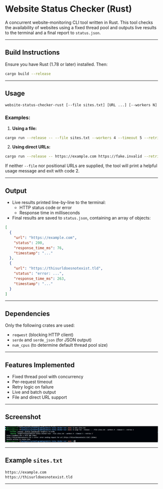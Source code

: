 # Website Status Checker (Rust)

A concurrent website-monitoring CLI tool written in Rust. This tool checks the availability of websites using a fixed thread pool and outputs live results to the terminal and a final report to `status.json`.

---

##  Build Instructions

Ensure you have Rust (1.78 or later) installed. Then:

```bash
cargo build --release
```

---

##  Usage

```bash
website-status-checker-rust [--file sites.txt] [URL ...] [--workers N] [--timeout S] [--retries N]
```

### Examples:

1. **Using a file:**
```bash
cargo run --release -- --file sites.txt --workers 4 --timeout 5 --retries 1
```

2. **Using direct URLs:**
```bash
cargo run --release -- https://example.com https://fake.invalid --retries 2
```

If neither `--file` nor positional URLs are supplied, the tool will print a helpful usage message and exit with code 2.

---

##  Output

- Live results printed line-by-line to the terminal:
  - HTTP status code or error
  - Response time in milliseconds
- Final results are saved to `status.json`, containing an array of objects:

```json
[
  {
    "url": "https://example.com",
    "status": 200,
    "response_time_ms": 76,
    "timestamp": "..."
  },
  {
    "url": "https://thisurldoesnotexist.tld",
    "status": "error: ...",
    "response_time_ms": 263,
    "timestamp": "..."
  }
]
```

---

##  Dependencies

Only the following crates are used:
- `reqwest` (blocking HTTP client)
- `serde` and `serde_json` (for JSON output)
- `num_cpus` (to determine default thread pool size)

---

##  Features Implemented
- Fixed thread pool with concurrency
- Per-request timeout
- Retry logic on failure
- Live and batch output
- File and direct URL support

---

##  Screenshot
![alt text](image.png)

---

##  Example `sites.txt`
```
https://example.com
https://thisurldoesnotexist.tld
```

---



